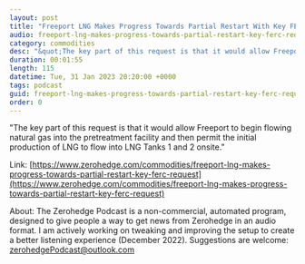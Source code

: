 ```yaml
---
layout: post
title: "Freeport LNG Makes Progress Towards Partial Restart With Key FERC Request"
audio: freeport-lng-makes-progress-towards-partial-restart-key-ferc-request-0
category: commodities
desc: "&quot;The key part of this request is that it would allow Freeport to begin flowing natural gas into the pretreatment facility and then permit the initial production of LNG to flow into LNG Tanks 1 and 2 onsite.&quot;"
duration: 00:01:55
length: 115
datetime: Tue, 31 Jan 2023 20:20:00 +0000
tags: podcast
guid: freeport-lng-makes-progress-towards-partial-restart-key-ferc-request-0
order: 0
---
```

&quot;The key part of this request is that it would allow Freeport to begin flowing natural gas into the pretreatment facility and then permit the initial production of LNG to flow into LNG Tanks 1 and 2 onsite.&quot;

Link: [https://www.zerohedge.com/commodities/freeport-lng-makes-progress-towards-partial-restart-key-ferc-request](https://www.zerohedge.com/commodities/freeport-lng-makes-progress-towards-partial-restart-key-ferc-request)

About: The Zerohedge Podcast is a non-commercial, automated program, designed to give people a way to get news from Zerohedge in an audio format.  I am actively working on tweaking and improving the setup to create a better listening experience (December 2022).  Suggestions are welcome: [zerohedgePodcast@outlook.com](mailto:zerohedgePodcast@outlook.com)